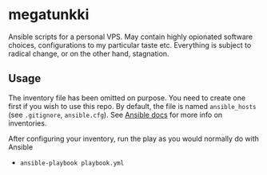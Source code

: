 # megatunkki

Ansible scripts for a personal VPS. May contain highly opionated software choices, configurations to my particular taste etc. Everything is subject to radical change, or on the other hand, stagnation.

## Usage

The inventory file has been omitted on purpose. You need to create one first if you wish to use this repo. By default, the file is named `ansible_hosts` (see `.gitignore`, `ansible.cfg`). See [Ansible docs](http://docs.ansible.com/intro_inventory.html) for more info on inventories.

After configuring your inventory, run the play as you would normally do with Ansible
- `ansible-playbook playbook.yml`
